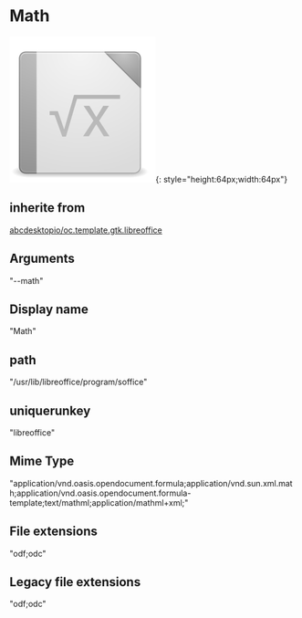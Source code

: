 # Math
![libreoffice-math.svg](/applications/icons/libreoffice-math.svg){: style="height:64px;width:64px"}
## inherite from
[abcdesktopio/oc.template.gtk.libreoffice](abcdesktopio/oc.template.gtk.libreoffice.md)
## Arguments
"--math"
## Display name
"Math"
## path
"/usr/lib/libreoffice/program/soffice"
## uniquerunkey
"libreoffice"
## Mime Type
"application/vnd.oasis.opendocument.formula;application/vnd.sun.xml.math;application/vnd.oasis.opendocument.formula-template;text/mathml;application/mathml+xml;"
## File extensions
"odf;odc"
## Legacy file extensions
"odf;odc"
